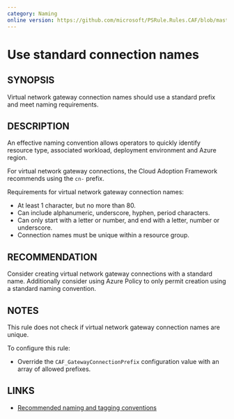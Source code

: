 ```yaml
---
category: Naming
online version: https://github.com/microsoft/PSRule.Rules.CAF/blob/master/docs/rules/en/CAF.Name.Connection.md
---
```


# Use standard connection names

## SYNOPSIS

Virtual network gateway connection names should use a standard prefix and meet naming requirements.

## DESCRIPTION

An effective naming convention allows operators to quickly identify resource type, associated workload,
deployment environment and Azure region.

For virtual network gateway connections, the Cloud Adoption Framework recommends using the `cn-` prefix.

Requirements for virtual network gateway connection names:

- At least 1 character, but no more than 80.
- Can include alphanumeric, underscore, hyphen, period characters.
- Can only start with a letter or number, and end with a letter, number or underscore.
- Connection names must be unique within a resource group.

## RECOMMENDATION

Consider creating virtual network gateway connections with a standard name.
Additionally consider using Azure Policy to only permit creation using a standard naming convention.

## NOTES

This rule does not check if virtual network gateway connection names are unique.

To configure this rule:

- Override the `CAF_GatewayConnectionPrefix` configuration value with an array of allowed prefixes.

## LINKS

- [Recommended naming and tagging conventions](https://docs.microsoft.com/en-us/azure/cloud-adoption-framework/ready/azure-best-practices/naming-and-tagging)
